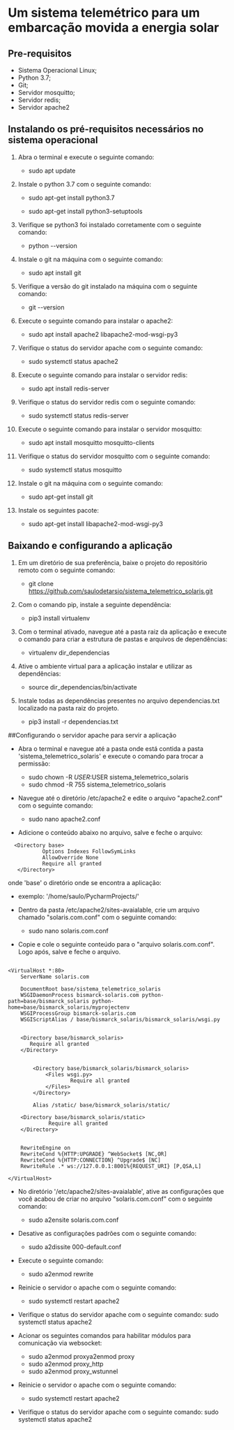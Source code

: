# Um sistema telemétrico para um embarcação movida a energia solar


## Pre-requisitos
- Sistema Operacional Linux;
- Python 3.7;
- Git;
- Servidor mosquitto;
- Servidor redis;
- Servidor apache2

## Instalando os pré-requisitos necessários no sistema operacional

1. Abra o terminal e execute o seguinte comando:
    * sudo apt update 

2. Instale o python 3.7 com o seguinte comando:
    * sudo apt-get install python3.7

    * sudo apt-get install python3-setuptools



3. Verifique se python3 foi instalado corretamente com o seguinte comando:
    * python --version
    
4. Instale o git na máquina com o seguinte comando:
    *  	sudo apt install git

5. Verifique a versão do git instalado na máquina com o seguinte comando:
    * git --version

6. Execute o seguinte comando para instalar o apache2:
    * sudo apt install apache2 libapache2-mod-wsgi-py3

7. Verifique o status do servidor apache com o seguinte comando:
    * sudo systemctl status apache2

8. Execute o seguinte comando para  instalar o servidor redis:
    * sudo apt install redis-server

9. Verifique o status do servidor redis com o seguinte comando:
    * sudo systemctl status redis-server

10. Execute o seguinte comando para instalar o servidor mosquitto:
	* sudo apt install  mosquitto mosquitto-clients

11. Verifique o status do servidor mosquitto com o seguinte comando:
    * sudo systemctl status mosquitto

12. Instale o git na máquina com o seguinte comando:
    * sudo apt-get install git   
 
13. Instale os seguintes pacote:
    * sudo apt-get install libapache2-mod-wsgi-py3


## Baixando e configurando a aplicação

1. Em um diretório de sua preferência, baixe o projeto do repositório remoto com o seguinte comando:
	* git clone https://github.com/saulodetarsio/sistema_telemetrico_solaris.git

2. Com o comando pip, instale a seguinte dependência:
	* pip3 install virtualenv

3. Com o terminal ativado, navegue até a pasta raiz da aplicação e execute o comando para criar a estrutura
de pastas e arquivos de dependências:
	* virtualenv dir_dependencias

4. Ative o ambiente virtual para a aplicação instalar e utilizar as dependências:
	* source dir_dependencias/bin/activate

5. Instale todas as dependências presentes no arquivo dependencias.txt localizado na pasta raiz do projeto.
	* pip3 install -r dependencias.txt
 
 ##Configurando o servidor apache para servir a aplicação
 * Abra o terminal e navegue até a pasta onde está contida a pasta 
 'sistema_telemetrico_solaris' e execute o comando para trocar a permissão:
 
    * sudo chown -R $USER:$USER sistema_telemetrico_solaris
	* sudo chmod -R 755 sistema_telemetrico_solaris
 
 * Navegue até o diretório /etc/apache2 e edite o arquivo "apache2.conf" com 
 o seguinte comando:
	* sudo nano apache2.conf
	
 * Adicione o conteúdo abaixo no arquivo, salve e feche o arquivo:
 ```xhtml
   <Directory base>
            Options Indexes FollowSymLinks
            AllowOverride None
            Require all granted
    </Directory>
 ```
onde 'base' o diretório onde se encontra a aplicação:
   * exemplo: '/home/saulo/PycharmProjects/'
   
 * Dentro da pasta /etc/apache2/sites-avaialable, crie um arquivo chamado "solaris.com.conf" 
 com o seguinte comando:
	* sudo nano solaris.com.conf
	
* Copie e cole o seguinte conteúdo para o "arquivo solaris.com.conf". Logo após, 
salve e feche o arquivo.

```xhtml

<VirtualHost *:80>
	ServerName solaris.com

	DocumentRoot base/sistema_telemetrico_solaris
    WSGIDaemonProcess bismarck-solaris.com python-path=base/bismarck_solaris python-home=base/bismarck_solaris/myprojectenv
    WSGIProcessGroup bismarck-solaris.com   
    WSGIScriptAlias / base/bismarck_solaris/bismarck_solaris/wsgi.py


	<Directory base/bismarck_solaris>
	   Require all granted
	</Directory>


    	<Directory base/bismarck_solaris/bismarck_solaris>
        	<Files wsgi.py>
             		Require all granted
        	</Files>
    	</Directory>

    	Alias /static/ base/bismarck_solaris/static/
    
	<Directory base/bismarck_solaris/static>
	         Require all granted
	</Directory>

	
	RewriteEngine on
	RewriteCond %{HTTP:UPGRADE} ^WebSocket$ [NC,OR]
	RewriteCond %{HTTP:CONNECTION} ^Upgrade$ [NC]
	RewriteRule .* ws://127.0.0.1:8001%{REQUEST_URI} [P,QSA,L]

</VirtualHost>	
```

* No diretório '/etc/apache2/sites-avaialable', ative as configurações que você 
acabou de criar no arquivo "solaris.com.conf" com o seguinte comando:
	* sudo a2ensite solaris.com.conf

* Desative as configurações padrões com o seguinte comando:
	* sudo a2dissite 000-default.conf

* Execute o seguinte comando:
    * sudo a2enmod rewrite

* Reinicie o servidor o apache com o seguinte comando:
	* sudo systemctl restart apache2

* Verifique o status do servidor apache com o seguinte comando: 
	sudo systemctl status apache2

* Acionar os seguintes comandos para habilitar módulos para comunicação 
via websocket:
	* sudo a2enmod proxya2enmod proxy
	* sudo a2enmod proxy_http
	* sudo a2enmod proxy_wstunnel

* Reinicie o servidor o apache com o seguinte comando:
	* sudo systemctl restart apache2

* Verifique o status do servidor apache com o seguinte comando: 
	sudo systemctl status apache2
